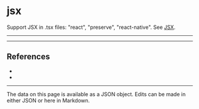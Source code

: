 <!-- Important! Do not modify comment blocks. They are necessary for the transformer to work properly -->

<!-- title -->
# jsx

<!-- shortDescription -->
Support JSX in .tsx files: "react", "preserve", "react-native". See [JSX](./JSX.md).

---

<!-- extendedDescription -->


---

<!-- references -->
## References
- []()
- []()
---

<!-- footer -->
The data on this page is available as a JSON object. Edits can be made in either JSON or here in Markdown.
